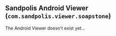## Sandpolis Android Viewer (`com.sandpolis.viewer.soapstone`)

The Android Viewer doesn't exist yet...
